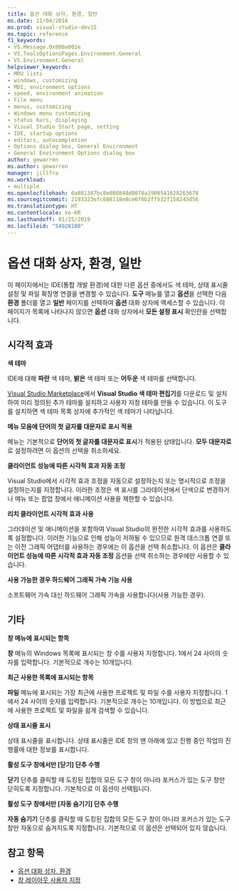 ```yaml
---
title: 옵션 대화 상자, 환경, 일반
ms.date: 11/04/2016
ms.prod: visual-studio-dev15
ms.topic: reference
f1_keywords:
- VS.Message.0x800a002e
- VS.ToolsOptionsPages.Environment.General
- VS.Environment.General
helpviewer_keywords:
- MRU lists
- windows, customizing
- MDI, environment options
- speed, environment animation
- File menu
- menus, customizing
- Windows menu customizing
- status bars, displaying
- Visual Studio Start page, setting
- IDE, startup options
- editors, autocompletion
- Options dialog box, General Environment
- General Environment Options dialog box
author: gewarren
ms.author: gewarren
manager: jillfra
ms.workload:
- multiple
ms.openlocfilehash: 6a881387bc8e808848d8078a1908541628263678
ms.sourcegitcommit: 2193323efc608118e0ce6f6b2ff532f158245d56
ms.translationtype: HT
ms.contentlocale: ko-KR
ms.lasthandoff: 01/25/2019
ms.locfileid: "54928180"
---
```

# <a name="general-environment-options-dialog-box"></a>옵션 대화 상자, 환경, 일반

이 페이지에서는 IDE(통합 개발 환경)에 대한 다른 옵션 중에서도 색 테마, 상태 표시줄 설정 및 파일 확장명 연결을 변경할 수 있습니다. **도구** 메뉴를 열고 **옵션**을 선택한 다음 **환경** 폴더를 열고 **일반** 페이지를 선택하여 **옵션** 대화 상자에 액세스할 수 있습니다. 이 페이지가 목록에 나타나지 않으면 **옵션** 대화 상자에서 **모든 설정 표시** 확인란을 선택합니다.

## <a name="visual-experience"></a>시각적 효과

**색 테마**

IDE에 대해 **파란** 색 테마, **밝은** 색 테마 또는 **어두운** 색 테마를 선택합니다.

[Visual Studio Marketplace](https://marketplace.visualstudio.com/items?itemName=VisualStudioPlatformTeam.VisualStudio2017ColorThemeEditor)에서 **Visual Studio 색 테마 편집기**를 다운로드 및 설치하여 미리 정의된 추가 테마를 설치하고 사용자 지정 테마를 만들 수 있습니다. 이 도구를 설치하면 색 테마 목록 상자에 추가적인 색 테마가 나타납니다.

**메뉴 모음에 단어의 첫 글자를 대문자로 표시 적용**

메뉴는 기본적으로 **단어의 첫 글자를 대문자로 표시**가 적용된 상태입니다. **모두 대문자로**로 설정하려면 이 옵션의 선택을 취소하세요.

**클라이언트 성능에 따른 시각적 효과 자동 조정**

Visual Studio에서 시각적 효과 조정을 자동으로 설정하는지 또는 명시적으로 조정을 설정하는지를 지정합니다. 이러한 조정은 색 표시를 그라데이션에서 단색으로 변경하거나 메뉴 또는 팝업 창에서 애니메이션 사용을 제한할 수 있습니다.

**리치 클라이언트 시각적 효과 사용**

그라데이션 및 애니메이션을 포함하여 Visual Studio의 완전한 시각적 효과를 사용하도록 설정합니다. 이러한 기능으로 인해 성능이 저하될 수 있으므로 원격 데스크톱 연결 또는 이전 그래픽 어댑터를 사용하는 경우에는 이 옵션을 선택 취소합니다. 이 옵션은 **클라이언트 성능에 따른 시각적 효과 자동 조정** 옵션을 선택 취소하는 경우에만 사용할 수 있습니다.

**사용 가능한 경우 하드웨어 그래픽 가속 기능 사용**

소프트웨어 가속 대신 하드웨어 그래픽 가속을 사용합니다(사용 가능한 경우).

## <a name="other"></a>기타

**창 메뉴에 표시되는 항목**

**창** 메뉴의 Windows 목록에 표시되는 창 수를 사용자 지정합니다. 1에서 24 사이의 숫자를 입력합니다. 기본적으로 개수는 10개입니다.

**최근 사용한 목록에 표시되는 항목**

**파일** 메뉴에 표시되는 가장 최근에 사용한 프로젝트 및 파일 수를 사용자 지정합니다. 1에서 24 사이의 숫자를 입력합니다. 기본적으로 개수는 10개입니다. 이 방법으로 최근에 사용한 프로젝트 및 파일을 쉽게 검색할 수 있습니다.

**상태 표시줄 표시**

상태 표시줄을 표시합니다. 상태 표시줄은 IDE 창의 맨 아래에 있고 진행 중인 작업의 진행률에 대한 정보를 표시합니다.

**활성 도구 창에서만 [닫기] 단추 수행**

**닫기** 단추를 클릭할 때 도킹된 집합의 모든 도구 창이 아니라 포커스가 있는 도구 창만 닫히도록 지정합니다. 기본적으로 이 옵션이 선택됩니다.

**활성 도구 창에서만 [자동 숨기기] 단추 수행**

**자동 숨기기** 단추를 클릭할 때 도킹된 집합의 모든 도구 창이 아니라 포커스가 있는 도구 창만 자동으로 숨겨지도록 지정합니다. 기본적으로 이 옵션은 선택되어 있지 않습니다.

## <a name="see-also"></a>참고 항목

- [옵션 대화 상자, 환경](../../ide/reference/environment-options-dialog-box.md)
- [창 레이아웃 사용자 지정](../../ide/customizing-window-layouts-in-visual-studio.md)